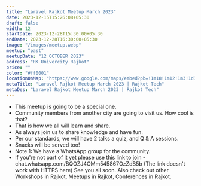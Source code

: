 ```yaml
---
title: "Laravel Rajkot Meetup March 2023"
date: 2023-12-15T15:26:08+05:30
draft: false
width: 12
startDate: 2023-12-28T15:30:00+05:30
endDate: 2023-12-28T16:30:00+05:30
image: "/images/meetup.webp"
meetup: "past"
meetupDate: "12 OCTOBER 2023"
address: "RK Univercity Rajkot"
price: ""
color: "#ff0001"
locationOnMap: "https://www.google.com/maps/embed?pb=!1m18!1m12!1m3!1d3692.4238969546304!2d70.75028447511475!3d22.261926944285523!2m3!1f0!2f0!3f0!3m2!1i1024!2i768!4f13.1!3m3!1m2!1s0x3959cbaf9787c173%3A0x8f107a3a70a8ad61!2sRK%20University%20City%20Campus!5e0!3m2!1sen!2sin!4v1703145039679!5m2!1sen!2sin"
metaTitle: "Laravel Rajkot Meetup March 2023 | Rajkot Tech"
metaDes: "Laravel Rajkot Meetup March 2023 | Rajkot Tech"
---
```


- This meetup is going to be a special one.
- Community members from another city are going to visit us. How cool
  is that? 
-  That is how we all will learn and share. 
- As always join us to share
  knowledge and have fun.
-  Per our standards, we will have 2
   talks a quiz, and Q & A sessions. 
- Snacks will be served too! 
- Note 1:
  We have a WhatsApp group for the community.
- If you're not part of it
  yet please use this link to join -
  chat.whatsapp.com/BQOZJ4OMm545867OzZdB5b (The link doesn't work with
  HTTPS here) See you all soon. Also check out other Workshops in
  Rajkot, Meetups in Rajkot, Conferences in Rajkot.
